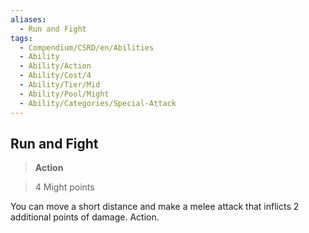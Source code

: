 ```yaml
---
aliases:
  - Run and Fight
tags:
  - Compendium/CSRD/en/Abilities
  - Ability
  - Ability/Action
  - Ability/Cost/4
  - Ability/Tier/Mid
  - Ability/Pool/Might
  - Ability/Categories/Special-Attack
---
```

  
    
## Run and Fight    
>**Action**    
>4 Might points  
    
You can move a short distance and make a melee attack that inflicts 2 additional points of damage. Action.